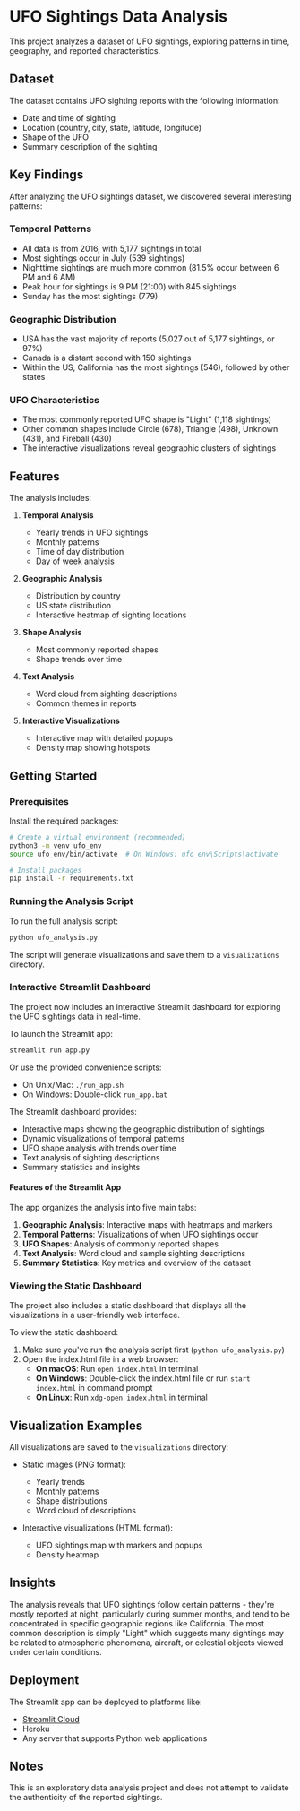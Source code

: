 # UFO Sightings Data Analysis

This project analyzes a dataset of UFO sightings, exploring patterns in time, geography, and reported characteristics.

## Dataset

The dataset contains UFO sighting reports with the following information:
- Date and time of sighting
- Location (country, city, state, latitude, longitude)
- Shape of the UFO
- Summary description of the sighting

## Key Findings

After analyzing the UFO sightings dataset, we discovered several interesting patterns:

### Temporal Patterns
- All data is from 2016, with 5,177 sightings in total
- Most sightings occur in July (539 sightings)
- Nighttime sightings are much more common (81.5% occur between 6 PM and 6 AM)
- Peak hour for sightings is 9 PM (21:00) with 845 sightings
- Sunday has the most sightings (779)

### Geographic Distribution
- USA has the vast majority of reports (5,027 out of 5,177 sightings, or 97%)
- Canada is a distant second with 150 sightings
- Within the US, California has the most sightings (546), followed by other states

### UFO Characteristics
- The most commonly reported UFO shape is "Light" (1,118 sightings)
- Other common shapes include Circle (678), Triangle (498), Unknown (431), and Fireball (430)
- The interactive visualizations reveal geographic clusters of sightings

## Features

The analysis includes:

1. **Temporal Analysis**
   - Yearly trends in UFO sightings
   - Monthly patterns
   - Time of day distribution
   - Day of week analysis

2. **Geographic Analysis**
   - Distribution by country
   - US state distribution
   - Interactive heatmap of sighting locations

3. **Shape Analysis**
   - Most commonly reported shapes
   - Shape trends over time

4. **Text Analysis**
   - Word cloud from sighting descriptions
   - Common themes in reports

5. **Interactive Visualizations**
   - Interactive map with detailed popups
   - Density map showing hotspots

## Getting Started

### Prerequisites

Install the required packages:

```bash
# Create a virtual environment (recommended)
python3 -m venv ufo_env
source ufo_env/bin/activate  # On Windows: ufo_env\Scripts\activate

# Install packages
pip install -r requirements.txt
```

### Running the Analysis Script

To run the full analysis script:

```bash
python ufo_analysis.py
```

The script will generate visualizations and save them to a `visualizations` directory.

### Interactive Streamlit Dashboard

The project now includes an interactive Streamlit dashboard for exploring the UFO sightings data in real-time.

To launch the Streamlit app:

```bash
streamlit run app.py
```

Or use the provided convenience scripts:
- On Unix/Mac: `./run_app.sh`
- On Windows: Double-click `run_app.bat`

The Streamlit dashboard provides:
- Interactive maps showing the geographic distribution of sightings
- Dynamic visualizations of temporal patterns
- UFO shape analysis with trends over time
- Text analysis of sighting descriptions
- Summary statistics and insights

#### Features of the Streamlit App

The app organizes the analysis into five main tabs:
1. **Geographic Analysis**: Interactive maps with heatmaps and markers
2. **Temporal Patterns**: Visualizations of when UFO sightings occur
3. **UFO Shapes**: Analysis of commonly reported shapes
4. **Text Analysis**: Word cloud and sample sighting descriptions
5. **Summary Statistics**: Key metrics and overview of the dataset

### Viewing the Static Dashboard

The project also includes a static dashboard that displays all the visualizations in a user-friendly web interface.

To view the static dashboard:

1. Make sure you've run the analysis script first (`python ufo_analysis.py`)
2. Open the index.html file in a web browser:
   - **On macOS**: Run `open index.html` in terminal
   - **On Windows**: Double-click the index.html file or run `start index.html` in command prompt
   - **On Linux**: Run `xdg-open index.html` in terminal

## Visualization Examples

All visualizations are saved to the `visualizations` directory:

- Static images (PNG format):
  - Yearly trends
  - Monthly patterns
  - Shape distributions
  - Word cloud of descriptions

- Interactive visualizations (HTML format):
  - UFO sightings map with markers and popups
  - Density heatmap

## Insights

The analysis reveals that UFO sightings follow certain patterns - they're mostly reported at night, particularly during summer months, and tend to be concentrated in specific geographic regions like California. The most common description is simply "Light" which suggests many sightings may be related to atmospheric phenomena, aircraft, or celestial objects viewed under certain conditions.

## Deployment

The Streamlit app can be deployed to platforms like:
- [Streamlit Cloud](https://streamlit.io/cloud)
- Heroku
- Any server that supports Python web applications

## Notes

This is an exploratory data analysis project and does not attempt to validate the authenticity of the reported sightings. 